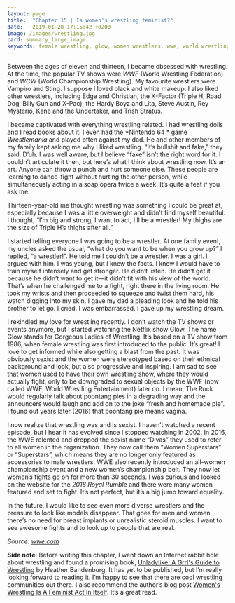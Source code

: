 ```yaml
---
layout: page
title:  "Chapter 15 | Is women's wrestling feminist?"
date:   2019-01-28 17:15:42 +0200
image: /images/wrestling.jpg
card: summary_large_image
keywords: female wrestling, glow, women wrestlers, wwe, world wrestling entertainment women, wrestling is feminist, is wrestling feminist, divas wwe, superstars wwe, female wrestlers, Unladylike: A Grrl's Guide to Wrestling, Heather Bandenburg
---
```

Between the ages of eleven and thirteen, I became obsessed with wrestling. At the time, the popular TV shows were *WWF* (World Wrestling Federation) and *WCW* (World Championship Wrestling). My favourite wrestlers were Vampiro and Sting. I suppose I loved black and white makeup. I also liked other wrestlers, including Edge and Christian, the X-Factor (Triple H, Road Dog, Billy Gun and X-Pac), the Hardy Boyz and Lita, Steve Austin, Rey Mysterio, Kane and the Undertaker, and Trish Stratus.

I became captivated with everything wrestling related. I had wrestling dolls and I read books about it. I even had the *Nintendo 64 * game *Wrestlemania* and played often against my dad. He and other members of my family kept asking me why I liked wrestling. “It’s bullshit and fake,” they said. D’uh. I was well aware, but I believe “fake” isn’t the right word for it. I couldn’t articulate it then, but here’s what I think about wrestling now. It’s an art. Anyone can throw a punch and hurt someone else. These people are learning to dance-fight without hurting the other person, while simultaneously acting in a soap opera twice a week. It’s quite a feat if you ask me.

Thirteen-year-old me thought wrestling was something I could be great at, especially because I was a little overweight and didn’t find myself beautiful. I thought, “I’m big and strong, I want to act, I’ll be a wrestler! My thighs are the size of Triple H’s thighs after all.”

I started telling everyone I was going to be a wrestler. At one family event, my uncles asked the usual, “what do you want to be when you grow up?” I replied, “a wrestler!”. He told me I couldn’t be a wrestler. I was a girl. I argued with him. I was young, but I knew the facts. I knew I would have to train myself intensely and get stronger. He didn’t listen. He didn’t get it because he didn’t want to get it—it didn’t fit with his view of the world. That’s when he challenged me to a fight, right there in the living room. He took my wrists and then proceeded to squeeze and twist them hard, his watch digging into my skin. I gave my dad a pleading look and he told his brother to let go. I cried. I was embarrassed. I gave up my wrestling dream.

I rekindled my love for wrestling recently. I don’t watch the TV shows or events anymore, but I started watching the Netflix show Glow. The name Glow stands for Gorgeous Ladies of Wrestling. It’s based on a TV show from 1986, when female wrestling was first introduced to the public. It’s great! I love to get informed while also getting a blast from the past. It was obviously sexist and the women were stereotyped based on their ethnical background and look, but also progressive and inspiring. I am sad to see that women used to have their own wrestling show, where they would actually fight, only to be downgraded to sexual objects by the WWF (now called WWE, World Wrestling Entertainment) later on. I mean, The Rock would regularly talk about poontang pies in a degrading way and the announcers would laugh and add on to the joke “fresh and homemade pie”. I found out years later (2016) that poontang pie means vagina. 

I now realize that wrestling was and is sexist. I haven’t watched a recent episode, but I hear it has evolved since I stopped watching in 2002. In 2016, the WWE relented and dropped the sexist name “Divas” they used to refer to all women in the organization. They now call them “Women Superstars” or “Superstars”, which means they are no longer only featured as accessories to male wrestlers. WWE also recently introduced an all-women championship event and a new women’s championship belt. They now let women’s fights go on for more than 30 seconds. I was curious and looked on the website for the *2018 Royal Rumble* and there were many women featured and set to fight. It’s not perfect, but it’s a big jump toward equality. 

In the future, I would like to see even more diverse wrestlers and the pressure to look like models disappear. That goes for men and women, there’s no need for breast implants or unrealistic steroid muscles. I want to see awesome fights and to look up to people that are real.

*Source: [wwe.com](https://www.wwe.com/shows/royalrumble/2018/royal-rumble-womens-match)*

**Side note**: Before writing this chapter, I went down an Internet rabbit hole about wrestling and found a promising book, [Unladylike: A Grrl's Guide to Wrestling](https://unbound.com/books/unladylike/) by Heather Bandenburg. It has yet to be published, but I’m really looking forward to reading it. I’m happy to see that there are cool wrestling communities out there. I also recommend the author’s blog post [Women's Wrestling Is A Feminist Act In Itself](https://www.huffingtonpost.co.uk/entry/feminist-killjoys-the-unlikely-saviours-of-wrestling_uk_5b59d8c0e4b08c2f0a5e0ff2). It’s a great read.
